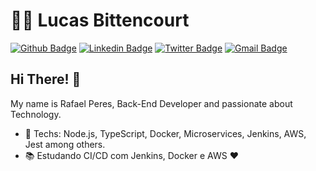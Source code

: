 # :man_technologist: Lucas Bittencourt

[![Github Badge](https://img.shields.io/badge/-Github-000?style=flat-square&logo=Github&logoColor=white&link=https://github.com/Rafael-Peres)](https://github.com/Rafael-Peres)
[![Linkedin Badge](https://img.shields.io/badge/-LinkedIn-blue?style=flat-square&logo=Linkedin&logoColor=white&link=https://www.linkedin.com/in/rafael-peres-0830a713b/)](https://www.linkedin.com/in/rafael-peres-0830a713b/)
[![Twitter Badge](https://img.shields.io/badge/-Twitter-1ca0f1?style=flat-square&labelColor=1ca0f1&logo=twitter&logoColor=white&link=https://twitter.com/orafaelperes)](https://twitter.com/orafaelperes)
[![Gmail Badge](https://img.shields.io/badge/-Gmail-c14438?style=flat-square&logo=Gmail&logoColor=white&link=mailto:rafaelperes199@gmail.com)](mailto:rafaelperes199@gmail.com)

## Hi There! 👋

My name is Rafael Peres, Back-End Developer and passionate about Technology.

- :blue_heart: Techs: Node.js, TypeScript, Docker, Microservices, Jenkins, AWS, Jest among others.
- :books: Estudando CI/CD com Jenkins, Docker e AWS :heart:



